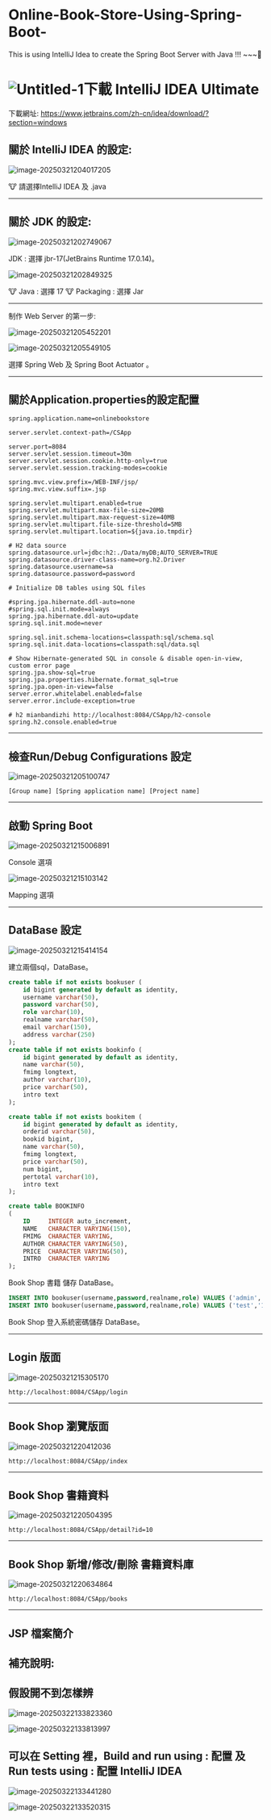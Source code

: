 # Online-Book-Store-Using-Spring-Boot-
This is using IntelliJ Idea to create the Spring Boot Server with Java !!! ~~~🐺

# ![Untitled-1](http://pdm888.oss-cn-beijing.aliyuncs.com/img/Untitled-1.png)下載 IntelliJ IDEA Ultimate

下載網址: https://www.jetbrains.com/zh-cn/idea/download/?section=windows

## 關於 IntelliJ IDEA 的設定:

![image-20250321204017205](http://pdm888.oss-cn-beijing.aliyuncs.com/img/image-20250321204017205.png) 

🐮 請選擇IntelliJ IDEA 及 .java

---

## 關於 JDK 的設定:

![image-20250321202749067](http://pdm888.oss-cn-beijing.aliyuncs.com/img/image-20250321202749067.png) 

JDK : 選擇 jbr-17(JetBrains Runtime 17.0.14)。

![image-20250321202849325](http://pdm888.oss-cn-beijing.aliyuncs.com/img/image-20250321202849325.png) 

🐮 Java : 選擇 17
🐮 Packaging : 選擇 Jar 

----

制作 Web Server 的第一步:

![image-20250321205452201](http://pdm888.oss-cn-beijing.aliyuncs.com/img/image-20250321205452201.png) 

![image-20250321205549105](http://pdm888.oss-cn-beijing.aliyuncs.com/img/image-20250321205549105.png) 

選擇 Spring Web 及 Spring Boot Actuator 。

---

## 關於Application.properties的設定配置

````
spring.application.name=onlinebookstore

server.servlet.context-path=/CSApp

server.port=8084
server.servlet.session.timeout=30m
server.servlet.session.cookie.http-only=true
server.servlet.session.tracking-modes=cookie

spring.mvc.view.prefix=/WEB-INF/jsp/
spring.mvc.view.suffix=.jsp

spring.servlet.multipart.enabled=true
spring.servlet.multipart.max-file-size=20MB
spring.servlet.multipart.max-request-size=40MB
spring.servlet.multipart.file-size-threshold=5MB
spring.servlet.multipart.location=${java.io.tmpdir}

# H2 data source
spring.datasource.url=jdbc:h2:./Data/myDB;AUTO_SERVER=TRUE
spring.datasource.driver-class-name=org.h2.Driver
spring.datasource.username=sa
spring.datasource.password=password

# Initialize DB tables using SQL files

#spring.jpa.hibernate.ddl-auto=none
#spring.sql.init.mode=always
spring.jpa.hibernate.ddl-auto=update
spring.sql.init.mode=never

spring.sql.init.schema-locations=classpath:sql/schema.sql
spring.sql.init.data-locations=classpath:sql/data.sql

# Show Hibernate-generated SQL in console & disable open-in-view, custom error page
spring.jpa.show-sql=true
spring.jpa.properties.hibernate.format_sql=true
spring.jpa.open-in-view=false
server.error.whitelabel.enabled=false
server.error.include-exception=true

# h2 mianbandizhi http://localhost:8084/CSApp/h2-console
spring.h2.console.enabled=true
````



---

## 檢查Run/Debug Configurations 設定

![image-20250321205100747](http://pdm888.oss-cn-beijing.aliyuncs.com/img/image-20250321205100747.png) 

```
[Group name] [Spring application name] [Project name]
```

---

## 啟動 Spring Boot

![image-20250321215006891](http://pdm888.oss-cn-beijing.aliyuncs.com/img/image-20250321215006891.png)

Console 選項

![image-20250321215103142](http://pdm888.oss-cn-beijing.aliyuncs.com/img/image-20250321215103142.png)

Mapping 選項

---

## DataBase 設定

![image-20250321215414154](http://pdm888.oss-cn-beijing.aliyuncs.com/img/image-20250321215414154.png) 

建立兩個sql，DataBase。 

```SQL
create table if not exists bookuser (
    id bigint generated by default as identity,
    username varchar(50),
    password varchar(50),
    role varchar(10),
    realname varchar(50),
    email varchar(150),
    address varchar(250)
);
create table if not exists bookinfo (
    id bigint generated by default as identity,
    name varchar(50),
    fmimg longtext,
    author varchar(10),
    price varchar(50),
    intro text
);

create table if not exists bookitem (
    id bigint generated by default as identity,
    orderid varchar(50),
    bookid bigint,
    name varchar(50),
    fmimg longtext,
    price varchar(50),
    num bigint,
    pertotal varchar(10),
    intro text
);

create table BOOKINFO
(
    ID     INTEGER auto_increment,
    NAME   CHARACTER VARYING(150),
    FMIMG  CHARACTER VARYING,
    AUTHOR CHARACTER VARYING(50),
    PRICE  CHARACTER VARYING(50),
    INTRO  CHARACTER VARYING
);
```

Book Shop 書籍 儲存 DataBase。

````sql
INSERT INTO bookuser(username,password,realname,role) VALUES ('admin','123456','admin','admin');
INSERT INTO bookuser(username,password,realname,role) VALUES ('test','123456','test','user');
````

Book Shop 登入系統密碼儲存 DataBase。

---

## Login 版面

![image-20250321215305170](http://pdm888.oss-cn-beijing.aliyuncs.com/img/image-20250321215305170.png) 

````
http://localhost:8084/CSApp/login
````

----

## Book Shop 瀏覽版面

![image-20250321220412036](http://pdm888.oss-cn-beijing.aliyuncs.com/img/image-20250321220412036.png)

```
http://localhost:8084/CSApp/index
```

---

## Book Shop 書籍資料

![image-20250321220504395](http://pdm888.oss-cn-beijing.aliyuncs.com/img/image-20250321220504395.png)

```
http://localhost:8084/CSApp/detail?id=10
```

---

## Book Shop 新增/修改/刪除 書籍資料庫

![image-20250321220634864](http://pdm888.oss-cn-beijing.aliyuncs.com/img/image-20250321220634864.png)

```
http://localhost:8084/CSApp/books
```

----

## JSP 檔案簡介

## 補充說明:

## 假設開不到怎樣辨

![image-20250322133823360](http://pdm888.oss-cn-beijing.aliyuncs.com/img/image-20250322133823360.png) 

![image-20250322133813997](http://pdm888.oss-cn-beijing.aliyuncs.com/img/image-20250322133813997.png)

## 可以在 Setting 裡，Build and run using : 配置  及 Run tests using : 配置 IntelliJ IDEA

![image-20250322133441280](http://pdm888.oss-cn-beijing.aliyuncs.com/img/image-20250322133441280.png) 

![image-20250322133520315](http://pdm888.oss-cn-beijing.aliyuncs.com/img/image-20250322133520315.png)


